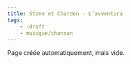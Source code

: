 ```yaml
---
title: Stone et Charden - L’avventura
tags:
    - -draft
    - musique/chanson
---
```


Page créée automatiquement, mais vide.
